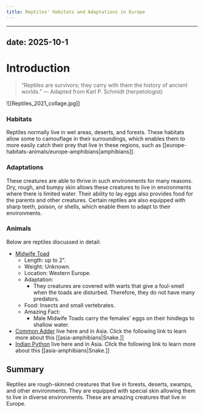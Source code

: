 ```yaml
---
title: Reptiles' Habitats and Adaptations in Europe
---
```

---
date: 2025-10-1
---
# Introduction

>“Reptiles are survivors; they carry with them the history of ancient worlds.” 
>— Adapted from Karl P. Schmidt (herpetologist)



![[Reptiles_2021_collage.jpg]]

### Habitats

Reptiles normally live in wet areas, deserts, and forests. These habitats allow some to camouflage in their surroundings, which enables them to more easily catch their prey that live in these regions, such as [[europe-habitats-animals/europe-amphibians|amphibians]]. 
### Adaptations

These creatures are able to thrive in such environments for many reasons. Dry, rough, and bumpy skin allows these creatures to live in environments where there is limited water. Their ability to lay eggs also provides food for the parents and other creatures. Certain reptiles are also equipped with sharp teeth, poison, or shells, which enable them to adapt to their environments.
### Animals

Below are reptiles discussed in detail:


- [Midwife Toad](https://tse1.mm.bing.net/th/id/OIP.hTsH4uWiLTa3I_g4WETsHwHaE7?rs=1&pid=ImgDetMain&o=7&rm=3)
	- Length: up to 2".
	- Weight: Unknown.
	- Location: Western Europe.
	- Adaptation:
		- They creatures are covered with warts that give a foul-smell when the toads are disturbed. Therefore, they do not have many predators.
	- Food: Insects and small vertebrates.
	- Amazing Fact: 
		- Male Midwife Toads carry the females' eggs on their hindlegs to shallow water.
- [Common Adder](https://tse2.mm.bing.net/th/id/OIP.BOfeafG-0n9TOYM3eI2WJAHaEs?rs=1&pid=ImgDetMain&o=7&rm=3) live here and in Asia. Click the following link to learn more about this [[asia-amphibians|Snake.]]
- [Indian Python](https://a-z-animals.com/media/2022/08/python-molurus-molurus-iStock-1164867147.jpg) live here and in Asia. Click the following link to learn more about this [[asia-amphibians|Snake.]]
## Summary

Reptiles are rough-skinned creatures that live in forests, deserts, swamps, and other environments. They are equipped with special skin allowing them to live in diverse environments. These are amazing creatures that live in Europe.